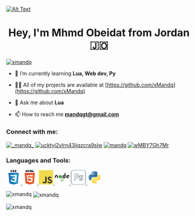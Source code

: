 [![Alt Text](https://codilime.com/static/354674827088fb7685eb981f2055ce71/header-backend-tools.png)](https://rishavchanda.io)
<h1 align="center">Hey, I'm Mhmd Obeidat from Jordan 🇯🇴</h1>
<p align="left"> <a href="https://github.com/ryo-ma/github-profile-trophy"><img src="https://github-profile-trophy.vercel.app/?username=xmandq" alt="xmandq" /></a> </p>

- 🌱 I’m currently learning **Lua, Web dev, Py**

- 👨‍💻 All of my projects are available at [https://github.com/xMandq](https://github.com/xMandq)

- 💬 Ask me about **Lua**

- 📫 How to reach me **mandqgt@gmail.com**

<h3 align="left">Connect with me:</h3>
<p align="left">
<a href="https://instagram.com/_mandq_" target="blank"><img align="center" src="https://raw.githubusercontent.com/rahuldkjain/github-profile-readme-generator/master/src/images/icons/Social/instagram.svg" alt="_mandq_" height="30" width="40" /></a>
<a href="https://www.youtube.com/c/ucktyj2vlrn43jiqzcra9slw" target="blank"><img align="center" src="https://raw.githubusercontent.com/rahuldkjain/github-profile-readme-generator/master/src/images/icons/Social/youtube.svg" alt="ucktyj2vlrn43jiqzcra9slw" height="30" width="40" /></a>
<a href="https://www.leetcode.com/mandq" target="blank"><img align="center" src="https://raw.githubusercontent.com/rahuldkjain/github-profile-readme-generator/master/src/images/icons/Social/leet-code.svg" alt="mandq" height="30" width="40" /></a>
<a href="https://discord.gg/wMBY7Gh7Mr" target="blank"><img align="center" src="https://raw.githubusercontent.com/rahuldkjain/github-profile-readme-generator/master/src/images/icons/Social/discord.svg" alt="wMBY7Gh7Mr" height="30" width="40" /></a>
</p>

<h3 align="left">Languages and Tools:</h3>
<p align="left"> <a href="https://www.w3schools.com/css/" target="_blank" rel="noreferrer"> <img src="https://raw.githubusercontent.com/devicons/devicon/master/icons/css3/css3-original-wordmark.svg" alt="css3" width="40" height="40"/> </a> <a href="https://www.w3.org/html/" target="_blank" rel="noreferrer"> <img src="https://raw.githubusercontent.com/devicons/devicon/master/icons/html5/html5-original-wordmark.svg" alt="html5" width="40" height="40"/> </a> <a href="https://developer.mozilla.org/en-US/docs/Web/JavaScript" target="_blank" rel="noreferrer"> <img src="https://raw.githubusercontent.com/devicons/devicon/master/icons/javascript/javascript-original.svg" alt="javascript" width="40" height="40"/> </a> <a href="https://nodejs.org" target="_blank" rel="noreferrer"> <img src="https://raw.githubusercontent.com/devicons/devicon/master/icons/nodejs/nodejs-original-wordmark.svg" alt="nodejs" width="40" height="40"/> </a> <a href="https://www.photoshop.com/en" target="_blank" rel="noreferrer"> <img src="https://raw.githubusercontent.com/devicons/devicon/master/icons/photoshop/photoshop-line.svg" alt="photoshop" width="40" height="40"/> </a> <a href="https://www.python.org" target="_blank" rel="noreferrer"> <img src="https://raw.githubusercontent.com/devicons/devicon/master/icons/python/python-original.svg" alt="python" width="40" height="40"/> </a> </p>

<p><img align="left" src="https://github-readme-stats.vercel.app/api/top-langs?username=xmandq&show_icons=true&theme=dark&locale=en&layout=compact" alt="xmandq" /></p>

<p>&nbsp;<img align="center" src="https://github-readme-stats.vercel.app/api?username=xmandq&show_icons=true&theme=dark&locale=en" alt="xmandq" /></p>

<p><img align="center" src="https://github-readme-streak-stats.herokuapp.com/?user=xmandq&theme=dark" alt="xmandq" /></p>
